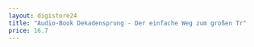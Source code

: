 ```yaml
---
layout: digistore24
title: "Audio-Book Dekadensprung - Der einfache Weg zum großen Tr"
price: 16.7
---
```

